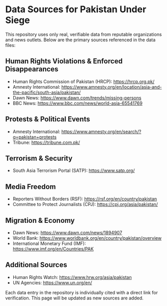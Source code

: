 # Data Sources for Pakistan Under Siege

This repository uses only real, verifiable data from reputable organizations and news outlets. Below are the primary sources referenced in the data files:

## Human Rights Violations & Enforced Disappearances
- Human Rights Commission of Pakistan (HRCP): https://hrcp.org.pk/
- Amnesty International: https://www.amnesty.org/en/location/asia-and-the-pacific/south-asia/pakistan/
- Dawn News: https://www.dawn.com/trends/missing-persons
- BBC News: https://www.bbc.com/news/world-asia-65541769

## Protests & Political Events
- Amnesty International: https://www.amnesty.org/en/search/?q=pakistan+protests
- Tribune: https://tribune.com.pk/

## Terrorism & Security
- South Asia Terrorism Portal (SATP): https://www.satp.org/

## Media Freedom
- Reporters Without Borders (RSF): https://rsf.org/en/country/pakistan
- Committee to Protect Journalists (CPJ): https://cpj.org/asia/pakistan/

## Migration & Economy
- Dawn News: https://www.dawn.com/news/1894907
- World Bank: https://www.worldbank.org/en/country/pakistan/overview
- International Monetary Fund (IMF): https://www.imf.org/en/Countries/PAK

## Additional Sources
- Human Rights Watch: https://www.hrw.org/asia/pakistan
- UN Agencies: https://www.un.org/en/

Each data entry in the repository is individually cited with a direct link for verification. This page will be updated as new sources are added.

